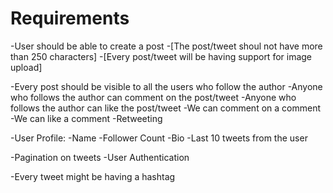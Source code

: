 # Requirements

-User should be able to create a post 
-[The post/tweet shoul not have more than 250 characters]
-[Every post/tweet will be having support for image upload]

-Every post should be visible to all the users who follow the author
-Anyone who follows the author can comment on the post/tweet
-Anyone who follows the author can like the post/tweet
-We can comment on a comment
-We can like a comment
-Retweeting 

-User Profile:
  -Name
  -Follower Count
  -Bio
  -Last 10 tweets from the user

  -Pagination on tweets
  -User Authentication
  
  -Every tweet might be having a hashtag